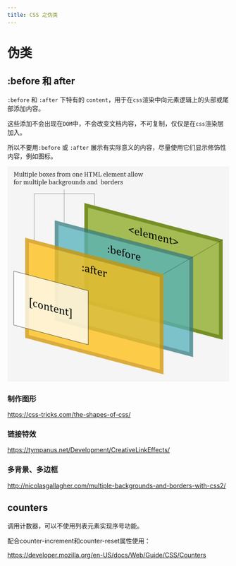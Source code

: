 ```yaml
---
title: CSS 之伪类
---
```

# 伪类

## :before 和 after

`:before` 和 `:after` 下特有的 `content`，用于在`css`渲染中向元素逻辑上的头部或尾部添加内容。

这些添加不会出现在`DOM`中，不会改变文档内容，不可复制，仅仅是在`css`渲染层加入。

所以不要用`:before` 或 `:after` 展示有实际意义的内容，尽量使用它们显示修饰性内容，例如图标。

![css2-multiple-background-border-model](./assets/css2-multiple-background-border-model.png)

### 制作图形

https://css-tricks.com/the-shapes-of-css/



### 链接特效

https://tympanus.net/Development/CreativeLinkEffects/



### 多背景、多边框

http://nicolasgallagher.com/multiple-backgrounds-and-borders-with-css2/

## counters

调用计数器，可以不使用列表元素实现序号功能。

配合counter-increment和counter-reset属性使用：



<https://developer.mozilla.org/en-US/docs/Web/Guide/CSS/Counters>